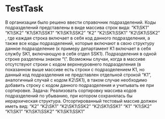 # TestTask

В организации было решено ввести справочник подразделений. Коды подразделений представлены в виде массива строк вида:
“K1\SK1”
“K1\SK2”
“K1\SK1\SSK1”
“K1\SK1\SSK2”
“K2”
“K2\SK1\SSK1”
“K2\SK1\SSK2”
, где каждая строка включает в себя код данного подразделения, а также все коды подразделений, которые включают в свою структуру данное подразделение (к примеру департамент K1 включает в себя службу SK1, включающую в себя отдел SSK1). Подразделения в одной строке разделены знаком “\”. Возможны случаи, когда в массиве отсутствуют строки с кодом верхнеуровнего подразделения (в показанном выше массиве есть строки с подразделением K1, но данный код подразделения не представлен отдельной строкой “K1”, аналогичный случай с кодом K2\SK1), в таком случае необходимо добавить строку с кодом данного подразделения и учитывать ее при сортировке.
Задача:
Реализовать сортировку массива кодов подразделений по убыванию, при котором сохранялась бы иерархическая структура. Отсортированный тестовый массив должен иметь вид:
 “K2”
“K2\SK1”
“K2\SK1\SSK2”
“K2\SK1\SSK1”
“K1”
“K1\SK2”
“K1\SK1”
“K1\SK1\SSK2”
“K1\SK1\SSK1”
